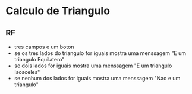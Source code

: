 # Calculo de Triangulo
## RF
* tres campos e um boton 
* se os tres lados do triangulo for iguais mostra uma menssagem "E um triangulo Equilatero"  
* se dois lados for iguais mostra uma menssagem "E um triangulo Isosceles"
* se nenhum dos lados for iguais mostra uma menssagem "Nao e um triangulo"